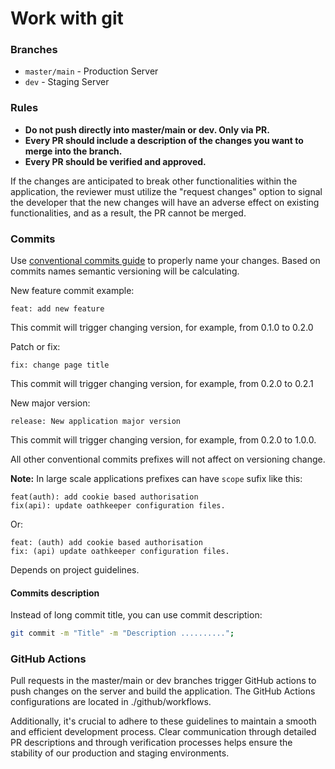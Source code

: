 # Work with git

### Branches

- `master/main` - Production Server
- `dev` - Staging Server

### Rules

- **Do not push directly into master/main or dev. Only via PR.**
- **Every PR should include a description of the changes you want to merge
into the branch.**
- **Every PR should be verified and approved.**

If the changes are anticipated to break other functionalities within the
application, the reviewer must utilize the "request changes" option to
signal the developer that the new changes will have an adverse effect on
existing functionalities, and as a result, the PR cannot be merged.

### Commits

Use [conventional commits guide](https://www.conventionalcommits.org/en/v1.0.0/) 
to properly name your changes. Based on commits names semantic versioning will be
calculating.

New feature commit example:
```
feat: add new feature
```
This commit will trigger changing version, for example, from 0.1.0 to 0.2.0

Patch or fix:
```
fix: change page title
```
This commit will trigger changing version, for example, from 0.2.0 to 0.2.1

New major version:
```
release: New application major version
```
This commit will trigger changing version, for example, from 0.2.0 to 1.0.0.

All other conventional commits prefixes will not affect on versioning change.

**Note:** In large scale applications prefixes can have `scope` sufix like this:
```
feat(auth): add cookie based authorisation
fix(api): update oathkeeper configuration files.
```
Or:
```
feat: (auth) add cookie based authorisation
fix: (api) update oathkeeper configuration files.
```
Depends on project guidelines.

#### Commits description

Instead of long commit title, you can use commit description:
```bash
git commit -m "Title" -m "Description ..........";
```

### GitHub Actions

Pull requests in the master/main or dev branches trigger GitHub actions to
push changes on the server and build the application. The GitHub Actions
configurations are located in ./github/workflows.

Additionally, it's crucial to adhere to these guidelines to maintain a smooth
and efficient development process. Clear communication through detailed PR
descriptions and through verification processes helps ensure the stability
of our production and staging environments.
